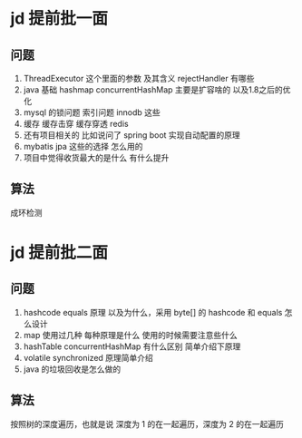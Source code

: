 # jd 提前批一面

## 问题

1. ThreadExecutor 这个里面的参数 及其含义 rejectHandler 有哪些
2. java 基础 hashmap concurrentHashMap 主要是扩容啥的 以及1.8之后的优化
3. mysql 的锁问题 索引问题 innodb 这些
4. 缓存 缓存击穿 缓存穿透 redis
5. 还有项目相关的 比如说问了 spring boot 实现自动配置的原理
6. mybatis jpa 这些的选择 怎么用的
7. 项目中觉得收货最大的是什么 有什么提升

## 算法

成环检测

# jd 提前批二面

## 问题

1. hashcode equals 原理 以及为什么，采用 byte[] 的 hashcode 和 equals 怎么设计
2. map 使用过几种 每种原理是什么 使用的时候需要注意些什么
3. hashTable concurrentHashMap 有什么区别 简单介绍下原理
4. volatile synchronized 原理简单介绍
5. java 的垃圾回收是怎么做的

## 算法

按照树的深度遍历，也就是说 深度为 1 的在一起遍历，深度为 2 的在一起遍历